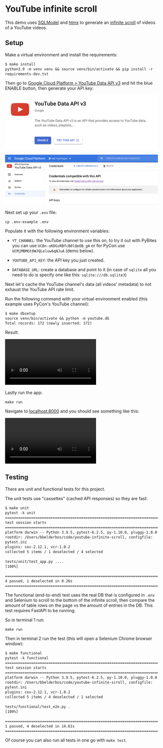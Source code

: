 # YouTube infinite scroll

This demo uses [SQLModel](https://sqlmodel.tiangolo.com/) and [htmx](https://htmx.org/) to generate an [infinite scroll](https://htmx.org/examples/infinite-scroll/) of videos of a YouTube videos.

## Setup

Make a virtual environment and install the requirements:

```
$ make install
python3.9 -m venv venv && source venv/bin/activate && pip install -r requirements-dev.txt
```

Then go to [Google Cloud Platform > YouTube Data API v3](https://console.cloud.google.com/apis/library/youtube.googleapis.com?project=top-repos) and hit the blue ENABLE button, then generate your API key:

![enable the API](assets/youtube-api1.png)

![create an API key](assets/youtube-api2.png)

Next set up your `.env` file:

```
cp .env-example .env
```

Populate it with the following environment variables:

- `YT_CHANNEL`: the YouTube channel to use this on, to try it out with PyBites you can use `UCBn-uKDGsRBfcB0lQeOB_gA` or for PyCon use `UCMjMBMGt0WJQLeluw6qNJuA` (demo below).

- `YOUTUBE_API_KEY`: the API key you just created.

- `DATABASE_URL`: create a database and point to it (in case of `sqlite` all you need to do is specify one like this: `sqlite:///db.sqlite3`)

Next let's cache the YouTube channel's data (all videos' metadata) to not exhaust the YouTube API rate limit.

Run the following command with your virtual environment enabled (this example uses PyCon's YouTube channel):

```
$ make dbsetup
source venv/bin/activate && python -m youtube.db
Total records: 172 (newly inserted: 172)
```

Result:

<video src="https://user-images.githubusercontent.com/387927/133118592-87d5b8d3-a87c-4be3-81f1-8457c0eb182c.mp4" controls="controls" style="max-width: 730px;">
</video>

Lastly run the app:

```
make run
```

Navigate to [localhost:8000](http://localhost:8000/) and you should see something like this:

![demoing result of infinite scroll](https://user-images.githubusercontent.com/387927/133118934-29655671-8d4e-4483-8a3e-cdffe0fabbd4.mp4)

## Testing

There are unit and functional tests for this project.

The unit tests use "cassettes" (cached API responses) so they are fast:

```
$ make unit
pytest -k unit
================================================================================ test session starts =================================================================================
platform darwin -- Python 3.9.5, pytest-6.2.5, py-1.10.0, pluggy-1.0.0
rootdir: /Users/bbelderbos/code/youtube-infinite-scroll, configfile: pytest.ini
plugins: cov-2.12.1, vcr-1.0.2
collected 5 items / 1 deselected / 4 selected

tests/unit/test_app.py ....                                                                                                                                                    [100%]

========================================================================== 4 passed, 1 deselected in 0.26s ===========================================================================
```

The functional (end-to-end) test uses the real DB that is configured in `.env` and Selenium to scroll to the bottom of the infinite scroll, then compare the amount of table rows on the page vs the amount of entries in the DB. This test requires FastAPI to be running.

So in terminal 1 run:

```
make run
```

Then in terminal 2 run the test (this will open a Selenium Chrome browser window):

```
$ make functional
pytest -k functional
================================================================================ test session starts =================================================================================
platform darwin -- Python 3.9.5, pytest-6.2.5, py-1.10.0, pluggy-1.0.0
rootdir: /Users/bbelderbos/code/youtube-infinite-scroll, configfile: pytest.ini
plugins: cov-2.12.1, vcr-1.0.2
collected 5 items / 4 deselected / 1 selected

tests/functional/test_e2e.py .                                                                                                                                                 [100%]

========================================================================== 1 passed, 4 deselected in 14.61s ==========================================================================
```

Of course you can also run all tests in one go with `make test`.
